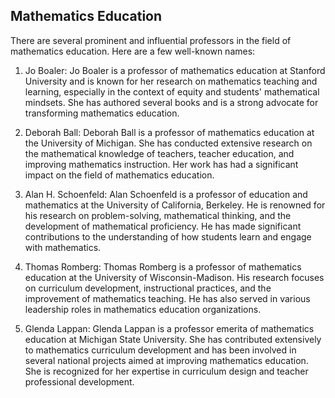 ## Mathematics Education

There are several prominent and influential professors in the field of mathematics education. Here are a few well-known names:

1. Jo Boaler: Jo Boaler is a professor of mathematics education at Stanford University and is known for her research on mathematics teaching and learning, especially in the context of equity and students' mathematical mindsets. She has authored several books and is a strong advocate for transforming mathematics education.
    
2. Deborah Ball: Deborah Ball is a professor of mathematics education at the University of Michigan. She has conducted extensive research on the mathematical knowledge of teachers, teacher education, and improving mathematics instruction. Her work has had a significant impact on the field of mathematics education.
    
3. Alan H. Schoenfeld: Alan Schoenfeld is a professor of education and mathematics at the University of California, Berkeley. He is renowned for his research on problem-solving, mathematical thinking, and the development of mathematical proficiency. He has made significant contributions to the understanding of how students learn and engage with mathematics.
    
4. Thomas Romberg: Thomas Romberg is a professor of mathematics education at the University of Wisconsin-Madison. His research focuses on curriculum development, instructional practices, and the improvement of mathematics teaching. He has also served in various leadership roles in mathematics education organizations.
    
5. Glenda Lappan: Glenda Lappan is a professor emerita of mathematics education at Michigan State University. She has contributed extensively to mathematics curriculum development and has been involved in several national projects aimed at improving mathematics education. She is recognized for her expertise in curriculum design and teacher professional development.
    
